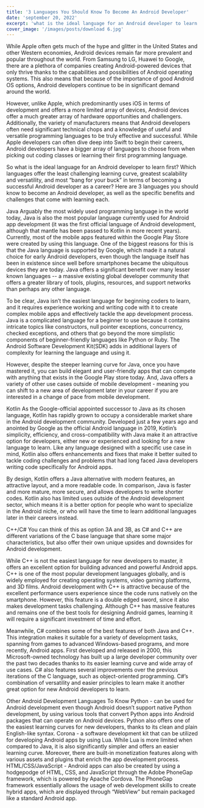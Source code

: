 ```yaml
---
title: '3 Languages You Should Know To Become An Android Developer'
date: 'september 20, 2022'
excerpt: 'what is the ideal language for an Android developer to learn first? Which languages offer the least challenging learning curve, greatest scalability and versatility, and most “bang for your buck” in terms of becoming a successful Android developer as a career? Here are 3 languages you should know to become an Android developer'
cover_image: '/images/posts/download 6.jpg'
---
```



While Apple often gets much of the hype and glitter in the United States and other Western economies, Android devices remain far more prevalent and popular throughout the world. From Samsung to LG, Huawei to Google, there are a plethora of companies creating Android-powered devices that only thrive thanks to the capabilities and possibilities of Android operating systems. This also means that because of the importance of good Android OS options, Android developers continue to be in significant demand around the world.

However, unlike Apple, which predominantly uses iOS in terms of development and offers a more limited array of devices, Android devices offer a much greater array of hardware opportunities and challengers. Additionally, the variety of manufacturers means that Android developers often need significant technical chops and a knowledge of useful and versatile programming languages to be truly effective and successful. While Apple developers can often dive deep into Swift to begin their careers, Android developers have a bigger array of languages to choose from when picking out coding classes or learning their first programming language.
<script async src="https://pagead2.googlesyndication.com/pagead/js/adsbygoogle.js?client=ca-pub-5322277310257930"
     crossorigin="anonymous"></script>
<ins class="adsbygoogle"
     style="display:block; text-align:center;"
     data-ad-layout="in-article"
     data-ad-format="fluid"
     data-ad-client="ca-pub-5322277310257930"
     data-ad-slot="5558667291"></ins>
<script>
     (adsbygoogle = window.adsbygoogle || []).push({});
</script>
So what is the ideal language for an Android developer to learn first? Which languages offer the least challenging learning curve, greatest scalability and versatility, and most “bang for your buck” in terms of becoming a successful Android developer as a career? Here are 3 languages you should know to become an Android developer, as well as the specific benefits and challenges that come with learning each.

Java 
Arguably the most widely used programming language in the world today, Java is also the most popular language currently used for Android app development (it was the first official language of Android development, although that mantle has been passed to Kotlin in more recent years). Currently, most of the mobile apps featured within the Google Play Store were created by using this language. One of the biggest reasons for this is that the Java language is supported by Google, which made it a natural choice for early Android developers, even though the language itself has been in existence since well before smartphones became the ubiquitous devices they are today. Java offers a significant benefit over many lesser known languages -- a massive existing global developer community that offers a greater library of tools, plugins, resources, and support networks than perhaps any other language. 

To be clear, Java isn’t the easiest language for beginning coders to learn, and it requires experience working and writing code with it to create complex mobile apps and effectively tackle the app development process. Java is a complicated language for a beginner to use because it contains intricate topics like constructors, null pointer exceptions, concurrency, checked exceptions, and others that go beyond the more simplistic components of beginner-friendly languages like Python or Ruby. The Android Software Development Kit(SDK) adds in additional layers of complexity for learning the language and using it.
<script async src="https://pagead2.googlesyndication.com/pagead/js/adsbygoogle.js?client=ca-pub-5322277310257930"
     crossorigin="anonymous"></script>
<ins class="adsbygoogle"
     style="display:block; text-align:center;"
     data-ad-layout="in-article"
     data-ad-format="fluid"
     data-ad-client="ca-pub-5322277310257930"
     data-ad-slot="5558667291"></ins>
<script>
     (adsbygoogle = window.adsbygoogle || []).push({});
</script>
However, despite the steeper learning curve for Java, once you have mastered it, you can build elegant and user-friendly apps that can compete with anything that exists in the Google Play store today. And, Java offers a variety of other use cases outside of mobile development - meaning you can shift to a new area of development later in your career if you are interested in a change of pace from mobile development.

Kotlin 
As the Google-official appointed successor to Java as its chosen language, Kotlin has rapidly grown to occupy a considerable market share in the Android development community. Developed just a few years ago and anointed by Google as the official Android language in 2019, Kotlin’s simplicity, efficiency, and cross-compatibility with Java make it an attractive option for developers, either new or experienced and looking for a new language to learn. Like any language designed with a specific use case in mind, Kotlin also offers enhancements and fixes that make it better suited to tackle coding challenges and problems that had long faced Java developers writing code specifically for Android apps.

By design, Kotlin offers a Java alternative with modern features, an attractive layout, and a more readable code. In comparison, Java is faster and more mature, more secure, and allows developers to write shorter codes. Kotlin also has limited uses outside of the Android development sector, which means it is a better option for people who want to specialize in the Android niche, or who will have the time to learn additional languages later in their careers instead.

C++/C# 
You can think of this as option 3A and 3B, as C# and C++ are different variations of the C base language that share some major characteristics, but also offer their own unique upsides and downsides for Android development. 

While C++ is not the easiest language for new developers to master, it offers an excellent option for building advanced and powerful Android apps.  C++ is one of the most popular development languages globally, and is widely employed for creating operating systems, video gaming platforms, and 3D films. Android development with C++ is attractive because of the excellent performance users experience since the code runs natively on the smartphone. However, this feature is a double edged sword, since it also makes development tasks challenging. Although C++ has massive features and remains one of the best tools for designing Android games, learning it will require a significant investment of time and effort.

Meanwhile, C# combines some of the best features of both Java and C++.  This integration makes it suitable for a variety of development tasks, spanning from games to advanced Windows-based programs, and more recently, Android apps. First developed and released in 2000, this Microsoft-owned technology has built up a large developer community over the past two decades thanks to its easier learning curve and wide array of use cases. C# also features several improvements over the previous iterations of the C language, such as object-oriented programming. C#’s combination of versatility and easier principles to learn make it another great option for new Android developers to learn.

Other Android Development Languages To Know 
Python - can be used for Android development even though Android doesn’t support native Python development, by using various tools that convert Python apps into Android packages that can operate on Android devices. Python also offers one of the easiest learning curves for new developers, thanks to its clean and plain English-like syntax.
Corona - a software development kit that can be utilized for developing Android apps by using Lua. While Lua is more limited when compared to Java, it is also significantly simpler and offers an easier learning curve. Moreover, there are built-in monetization features along with various assets and plugins that enrich the app development process.
HTML/CSS/JavaScript - Android apps can also be created by using a hodgepodge of HTML, CSS, and JavaScript through the Adobe PhoneGap framework, which is powered by Apache Cordova. The PhoneGap framework essentially allows the usage of web development skills to create hybrid apps, which are displayed through “WebView” but remain packaged like a standard Android app. 